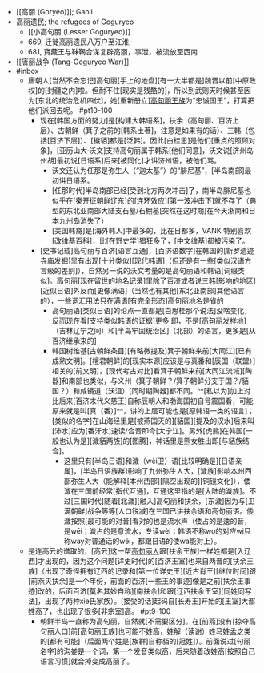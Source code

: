 - [[高丽 (Goryeo)]]; Gaoli
- 高丽遗民; the refugees of Goguryeo
    - [[小高句丽 (Lesser Goguryeo)]]
    - 669, 迁徙高丽遗民八万户至江淮;
    - 681, 寶藏王与靺鞨合谋复辟高丽，事泄，被流放至西南
- [[唐丽战争 (Tang-Goguryeo War)]]
- #inbox
    - 唐朝人[当然不会忘记]高句丽[手上的地盘][有一大半都是]魏晋以前[中原政权]的[封疆之内]啦。但耐不住[现实是残酷的]，所以到武则天时候甚至因为[东北的统治危机四伏]，她[重新册立][高句丽王族](https://www.zhihu.com/pin/1362706066665451520)为“忠诚国王”，打算把他们派回去呢。 #pt10-100
        - 现在[韩国方面的努力]是[构建大韩语系]，扶余（高句丽、百济上层）、古朝鲜（箕子之前的[韩系土著]，注意是如果有的话）、三韩（包括[百济下层]）、[穢貊]都是[泛韩]。因此[白桂思]是他们[重点的照顾对象]，[亚历山大·沃文]支持高句丽属于韩系[他们同意]，沃文说[济州岛州胡]最初说[日语系]后来[被同化]才讲济州语，被他们骂。
            - 沃文还认为任那是弥生人（“迦太基”）的“腓尼基”，[半岛南部]最初讲日语系。
            - [任那时代]半岛南部已经[受到北方两次冲击]了，南半岛腓尼基也似乎在[秦开征朝鲜辽东]的[连环效应][第一波冲击下]就不存了（典型的东北亚南部大陆支石墓/石棚墓[突然在这时期]在今天浙南和日本九州岛消失了）
            - [美国韩裔]是[海外韩人]中最多的，比在日都多，VANK 特别喜欢[改维基百科]，比[在野史学]猖狂多了，[中文维基]都被污染了。
        - [史书记载]高句丽与百济[语言互通]，[百济语数字]在韩国的[新罗遗迹寺庙发掘]里有出现[十分类似][现代韩语]（但还是有一些[类似汉语方言级的差别]），自然另一说的沃文考量的是高句丽语和韩语[词缀类似]。高句丽[现在留世的地名记录]里除了百济或者说三韩[影响的地区][近似日语]外反而[更像满语]（当然也有其他[东北亚南部]其他语言的），一些词汇用法只在满语[有完全形态]高句丽地名是省的
            - 高句丽语[类似日语]的论点一直都是[白思桂那个说法]没啥变化，反而现在看[支持类似韩语的证据]更多
即，不是[高句丽发祥地]（吉林辽宁之间）和[半岛牢固统治区]（北部）的语言，更多是[从百济继承来的]
            - 韩国树维基[古朝鲜条目][有略微提及]箕子朝鲜来前[大同江][已有成熟文明]。[檀君朝鲜]的[现实本源]应该是与真番和[辰国（联盟）]相关的[前文明]，[现代考古对比]看箕子朝鲜来前[大同江流域][陶器]和南部也类似，与义州（箕子朝鲜？/箕子朝鲜分支于国？/貊国？）和咸镜道（沃沮）[同时期陶器]都不同。^^[私以为]加上对比后来[百济末代义慈王]自称辰朝人和渤海国初自号震国看，可能原来就是叫[真（番）]^^，讲的上层可能也是[原韩语一类的语言]；[类似的名字]在山海经里是[被燕国灭的][貊国][提及的汉水]后来叫[沛水]应为[番汗水]速读/合音即今[大宁江]。另外[虎熊]在韩国[一般也认为是][濊貊两族]的[图腾]，神话里是熊女胜出即[与貊族结合]。
                - 这里只有[半岛日语]和濊（wèi卫）语[比较明确是][日语亲属]，[半岛日语族群]影响了九州弥生人大，[濊族]影响本州西部弥生人大（能解释[本州西部][隔空出现的][铜镜文化]），倭濊在三国前经常[指代互通]，互通这里指的是[大陆的濊族]。不过[三国时代]随着[北濊][融入]高句丽和扶余，[东濊]因为与[卫满朝鲜]战争等等[人口锐减]在三国已讲扶余语和高句丽语。倭濊按照[最可能的对音]看对的也是流水声（倭占的是逶的音，是wēi；濊占的是意流水，专读wèi；韩语不称wo的对应wi只称way对普通话的wēi，都跟日语的倭wa能对上）。
    - 是连高云的谱取的，[高云]这一帮[高句丽人](https://www.zhihu.com/pin/1371784505821384704)跟[扶余王族]一样姓都是[入辽西]才出现的，因为这个问题[详史时代]的[百济王室]也来自两晋的[扶余王族]（出现了奇怪拥有辽西的记录和[第一位详史王][近古肖王][继位时间]跟[前燕灭扶余]是一个年份，前面的百济[一些王的事迹]像是之前[扶余王事迹]改的，后面百济[莫名其妙自称][南扶余]和跟[辽西扶余王室][同姓同写法]，出现了两种xie氏家族）。[接受的话]起码自[长寿王]开始的[王室]大都姓高了，也出现了很多[非宗室]高。 #pt9-100
        - 朝鲜半岛一直称为高句丽，自然就[不需要区分]。在[前燕]没有[掠夺高句丽人口]前[高句丽王族]也可能不姓高，姓解（读谢）姓马姓孟之类的[都有可能]（后面两个姓是[族群]自称貊的[冠姓]）。前面说过[句丽名字]的沟娄是一个词，第一个发音类似高，后来随着改姓高[按照自己语言习惯]就合掉变成高丽了。
